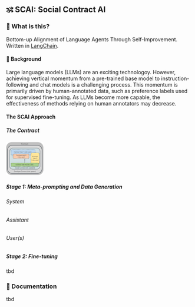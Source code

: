 ##  🕉️ SCAI: Social Contract AI


### 🧐 What is this?
Bottom-up Alignment of Language Agents Through Self-Improvement. Written in [LangChain](https://github.com/hwchase17/langchain).

#### 📖 Background
Large language models (LLMs) are an exciting technologoy. However, achieving vertical momentum from a pre-trained base model to instruction-following and chat models is a challenging process. This momentum is primarily driven by human-annotated data, such as preference labels used for supervised fine-tuning. As LLMs become more capable, the effectiveness of methods relying on human annotators may decrease.

#### The SCAI Approach

##### The Contract
<p align="left">
    <img src="assets/contract.jpg" alt="contract" width="20%">
</p>



##### Stage 1: Meta-prompting and Data Generation

###### System

###### Assistant

###### User(s)

##### Stage 2: Fine-tuning 
tbd


### 📖 Documentation 

tbd



